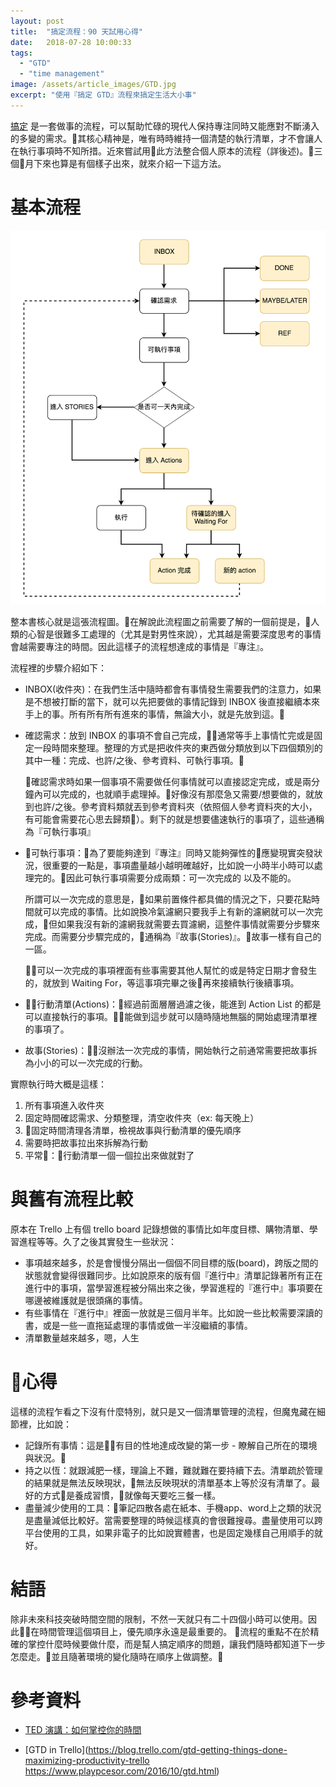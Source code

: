 ```yaml
---
layout: post
title:  "搞定流程：90 天試用心得"
date:   2018-07-28 10:00:33
tags:
  - "GTD"
  - "time management"
image: /assets/article_images/GTD.jpg
excerpt: "使用『搞定 GTD』流程來搞定生活大小事"
---
```


[搞定](http://www.books.com.tw/products/0010731198) 是一套做事的流程，可以幫助忙碌的現代人保持專注同時又能應對不斷湧入的多變的需求。其核心精神是，唯有時時維持一個清楚的執行清單，才不會讓人在執行事項時不知所措。近來嘗試用此方法整合個人原本的流程（詳後述)。三個月下來也算是有個樣子出來，就來介紹一下這方法。

# 基本流程

![基本流程](/assets/article_images/gtd-everything/gtd_flow.png)

整本書核心就是這張流程圖。在解說此流程圖之前需要了解的一個前提是，人類的心智是很難多工處理的（尤其是對男性來說），尤其越是需要深度思考的事情會越需要專注的時間。因此這樣子的流程想達成的事情是『專注』。

流程裡的步驟介紹如下：

- INBOX(收件夾)：在我們生活中隨時都會有事情發生需要我們的注意力，如果是不想被打斷的當下，就可以先把要做的事情記錄到 INBOX 後直接繼續本來手上的事。所有所有所有進來的事情，無論大小，就是先放到這。

- 確認需求：放到 INBOX 的事項不會自己完成，通常等手上事情忙完或是固定一段時間來整理。整理的方式是把收件夾的東西做分類放到以下四個類別的其中一種：完成、也許/之後、參考資料、可執行事項。

  確認需求時如果一個事項不需要做任何事情就可以直接認定完成，或是兩分鐘內可以完成的，也就順手處理掉。好像沒有那麼急又需要/想要做的，就放到也許/之後。參考資料類就丟到參考資料夾（依照個人參考資料夾的大小，有可能會需要花心思去歸類）。剩下的就是想要儘速執行的事項了，這些通稱為『可執行事項』

- 可執行事項：為了要能夠達到『專注』同時又能夠彈性的應變現實突發狀況，很重要的一點是，事項盡量越小越明確越好，比如說一小時半小時可以處理完的。因此可執行事項需要分成兩類：可一次完成的 以及不能的。

  所謂可以一次完成的意思是，如果前置條件都具備的情況之下，只要花點時間就可以完成的事情。比如說換冷氣濾網只要我手上有新的濾網就可以一次完成，但如果我沒有新的濾網我就需要去買濾網，這整件事情就需要分步驟來完成。而需要分步驟完成的，通稱為『故事(Stories)』。故事一樣有自己的一區。

  可以一次完成的事項裡面有些事需要其他人幫忙的或是特定日期才會發生的，就放到 Waiting For，等這事項完畢之後再來接續執行後續事項。

- 行動清單(Actions)：經過前面層層過濾之後，能進到 Action List 的都是可以直接執行的事項。能做到這步就可以隨時隨地無腦的開始處理清單裡的事項了。

- 故事(Stories)：沒辦法一次完成的事情，開始執行之前通常需要把故事拆為小小的可以一次完成的行動。

實際執行時大概是這樣：

1. 所有事項進入收件夾
2. 固定時間確認需求、分類整理，清空收件夾（ex: 每天晚上）
3. 固定時間清理各清單，檢視故事與行動清單的優先順序
4. 需要時把故事拉出來拆解為行動
5. 平常：行動清單一個一個拉出來做就對了

# 與舊有流程比較

原本在 Trello 上有個 trello board 記錄想做的事情比如年度目標、購物清單、學習進程等等。久了之後其實發生一些狀況：

- 事項越來越多，於是會慢慢分隔出一個個不同目標的版(board)，跨版之間的狀態就會變得很難同步。比如說原來的版有個『進行中』清單記錄著所有正在進行中的事項，當學習進程被分隔出來之後，學習進程的『進行中』事項要在哪邊被維護就是很頭痛的事情。
- 有些事情在『進行中』裡面一放就是三個月半年。比如說一些比較需要深讀的書，或是一些一直拖延處理的事情或做一半沒繼續的事情。
- 清單數量越來越多，嗯，人生

# 心得

這樣的流程乍看之下沒有什麼特別，就只是又一個清單管理的流程，但魔鬼藏在細節裡，比如說：

- 記錄所有事情：這是有目的性地達成改變的第一步 - 瞭解自己所在的環境與狀況。
- 持之以恆：就跟減肥一樣，理論上不難，難就難在要持續下去。清單疏於管理的結果就是無法反映現狀，無法反映現狀的清單基本上等於沒有清單了。最好的方式是養成習慣，就像每天要吃三餐一樣。
- 盡量減少使用的工具：筆記四散各處在紙本、手機app、word上之類的狀況是盡量減低比較好。當需要整理的時候這樣真的會很難搜尋。盡量使用可以跨平台使用的工具，如果非電子的比如說實體書，也是固定幾樣自己用順手的就好。

# 結語

除非未來科技突破時間空間的限制，不然一天就只有二十四個小時可以使用。因此在時間管理這個項目上，優先順序永遠是最重要的。
流程的重點不在於精確的掌控什麼時候要做什麼，而是幫人搞定順序的問題，讓我們隨時都知道下一步怎麼走。並且隨著環境的變化隨時在順序上做調整。


# 參考資料

- [TED 演講：如何掌控你的時間](https://www.ted.com/talks/laura_vanderkam_how_to_gain_control_of_your_free_time?language=zh-TW)

- [GTD in Trello](https://blog.trello.com/gtd-getting-things-done-maximizing-productivity-trello
https://www.playpcesor.com/2016/10/gtd.html)
